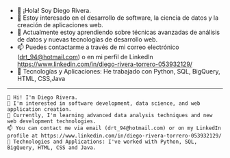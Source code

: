 - 👋 ¡Hola! Soy Diego Rivera.
- 👀 Estoy interesado en el desarrollo de software, la ciencia de datos y la creación de aplicaciones web.
- 🌱 Actualmente estoy aprendiendo sobre técnicas avanzadas de análisis de datos y nuevas tecnologías de desarrollo web.
- 📫 Puedes contactarme a través de mi correo electrónico (drt_94@hotmail.com) o en mi perfil de LinkedIn https://www.linkedin.com/in/diego-rivera-torrero-053932129/
- 🚀 Tecnologías y Aplicaciones: He trabajado con Python, SQL, BigQuery, HTML, CSS,Java

-------------


    👋 Hi! I'm Diego Rivera.
    👀 I'm interested in software development, data science, and web application creation.
    🌱 Currently, I'm learning advanced data analysis techniques and new web development technologies.
    📫 You can contact me via email (drt_94@hotmail.com) or on my LinkedIn profile at https://www.linkedin.com/in/diego-rivera-torrero-053932129/
    🚀 Technologies and Applications: I've worked with Python, SQL, BigQuery, HTML, CSS and Java.
